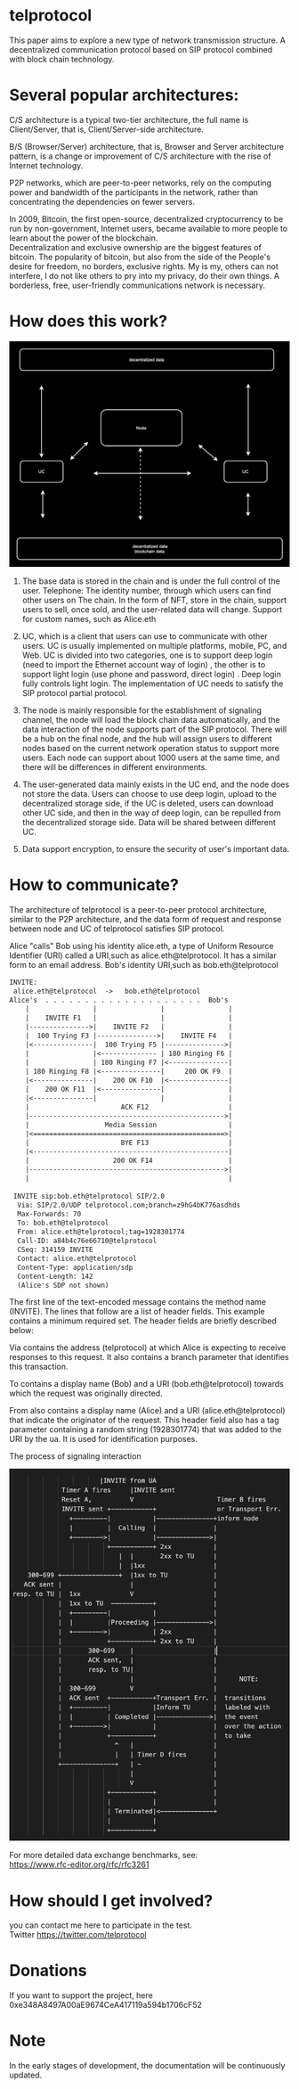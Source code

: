 # telprotocol
This paper aims to explore a new type of network transmission structure. A decentralized communication protocol based on SIP protocol combined with block chain technology.


# Several popular architectures:
C/S architecture is a typical two-tier architecture, the full name is Client/Server, that is, Client/Server-side architecture.  
  
B/S (Browser/Server) architecture, that is, Browser and Server architecture pattern, is a change or improvement of C/S architecture with the rise of Internet technology.  
  
P2P networks, which are peer-to-peer networks, rely on the computing power and bandwidth of the participants in the network, rather than concentrating the dependencies on fewer servers.  
  
In 2009, Bitcoin, the first open-source, decentralized cryptocurrency to be run by non-government, Internet users, became available to more people to learn about the power of the blockchain.  
Decentralization and exclusive ownership are the biggest features of bitcoin. The popularity of bitcoin, but also from the side of the People's desire for freedom, no borders, exclusive rights. My is my, others can not interfere, I do not like others to pry into my privacy, do their own things.
A borderless, free, user-friendly communications network is necessary.


# How does this work?
![avatar](/tel.png)
1. The base data is stored in the chain and is under the full control of the user.
Telephone: The identity number, through which users can find other users on The chain.
In the form of NFT, store in the chain, support users to sell, once sold, and the user-related data will change.
Support for custom names, such as Alice.eth

2. UC, which is a client that users can use to communicate with other users. UC is usually implemented on multiple platforms, mobile, PC, and Web.
UC is divided into two categories, one is to support deep login (need to import the Ethernet account way of login) , the other is to support light login (use phone and password, direct login) .
Deep login fully controls light login. The implementation of UC needs to satisfy the SIP protocol partial protocol.

3. The node is mainly responsible for the establishment of signaling channel, the node will load the block chain data automatically, and the data interaction of the node supports part of the SIP protocol.
There will be a hub on the final node, and the hub will assign users to different nodes based on the current network operation status to support more users.
Each node can support about 1000 users at the same time, and there will be differences in different environments.

4. The user-generated data mainly exists in the UC end, and the node does not store the data. Users can choose to use deep login, upload to the decentralized storage side, if the UC is deleted, users can download other UC side, and then in the way of deep login, can be repulled from the decentralized storage side. Data will be shared between different UC.

5. Data support encryption, to ensure the security of user's important data.


# How to communicate?
The architecture of telprotocol is a peer-to-peer protocol architecture, similar to the P2P architecture, and the data form of request and response between node and UC of telprotocol satisfies SIP protocol.

Alice "calls" Bob using his identity alice.eth, a type of Uniform Resource
   Identifier (URI) called a URI,such as alice.eth@telprotocol.
    It has a similar form to an email address.
    Bob's identity URI,such as bob.eth@telprotocol

    INVITE:
     alice.eth@telprotocol  ->   bob.eth@telprotocol
    Alice's  . . . . . . . . . . . . . . . . . . . .  Bob's
        |                |                |                |
        |    INVITE F1   |                |                |
        |--------------->|    INVITE F2   |                |
        |  100 Trying F3 |--------------->|    INVITE F4   |
        |<---------------|  100 Trying F5 |--------------->|
        |                |<-------------- | 180 Ringing F6 |
        |                | 180 Ringing F7 |<---------------|
        | 180 Ringing F8 |<---------------|     200 OK F9  |
        |<---------------|    200 OK F10  |<---------------|
        |    200 OK F11  |<---------------|                |
        |<---------------|                |                |
        |                       ACK F12                    |
        |------------------------------------------------->|
        |                   Media Session                  |
        |<================================================>|
        |                       BYE F13                    |
        |<-------------------------------------------------|
        |                     200 OK F14                   |
        |------------------------------------------------->|
        |                                                  |

     INVITE sip:bob.eth@telprotocol SIP/2.0
      Via: SIP/2.0/UDP telprotocol.com;branch=z9hG4bK776asdhds
      Max-Forwards: 70
      To: bob.eth@telprotocol
      From: alice.eth@telprotocol;tag=1928301774
      Call-ID: a84b4c76e66710@telprotocol
      CSeq: 314159 INVITE
      Contact: alice.eth@telprotocol
      Content-Type: application/sdp
      Content-Length: 142
      (Alice's SDP not shown)

 The first line of the text-encoded message contains the method name
   (INVITE).  The lines that follow are a list of header fields.  This
   example contains a minimum required set.  The header fields are
   briefly described below:

   Via contains the address (telprotocol) at which Alice is
   expecting to receive responses to this request.  It also contains a
   branch parameter that identifies this transaction.

   To contains a display name (Bob) and a URI
   (bob.eth@telprotocol) towards which the request was originally
   directed. 

   From also contains a display name (Alice) and a URI
   (alice.eth@telprotocol) that indicate the originator of the request.
   This header field also has a tag parameter containing a random string
   (1928301774) that was added to the URI by the ua.  It is used
   for identification purposes.

   The process of signaling interaction  
     
   ![avatar](/interaction.png)


For more detailed data exchange benchmarks, see:  
https://www.rfc-editor.org/rfc/rfc3261  


# How should I get involved?
you can contact me here to participate in the test.  
Twitter https://twitter.com/telprotocol

# Donations
If you want to support the project, here  
0xe348A8497A00aE9674CeA417119a594b1706cF52  


# Note
In the early stages of development, the documentation will be continuously updated.